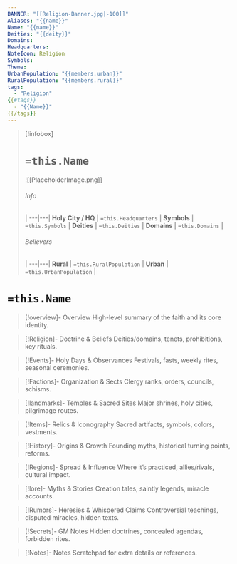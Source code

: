 ```yaml
---
BANNER: "[[Religion-Banner.jpg|-100]]"
Aliases: "{{name}}"
Name: "{{name}}"
Deities: "{{deity}}"
Domains:
Headquarters:
NoteIcon: Religion
Symbols:
Theme:
UrbanPopulation: "{{members.urban}}"
RuralPopulation: "{{members.rural}}"
tags:
  - "Religion"
{{#tags}}
  - "{{Name}}"
{{/tags}}
---
```


> [!infobox]
> # `=this.Name`
> ![[PlaceholderImage.png]]
> ###### Info
>  |
> ---|---|
> **Holy City / HQ** | `=this.Headquarters` |
> **Symbols** | `=this.Symbols` |
> **Deities** | `=this.Deities` |
> **Domains** | `=this.Domains` |
> ###### Believers
>  |
> ---|---|
> **Rural** | `=this.RuralPopulation` |
> **Urban** | `=this.UrbanPopulation` |


# `=this.Name`

> [!overview]- Overview
High-level summary of the faith and its core identity.

> [!Religion]- Doctrine & Beliefs
Deities/domains, tenets, prohibitions, key rituals.

> [!Events]- Holy Days & Observances
Festivals, fasts, weekly rites, seasonal ceremonies.

> [!Factions]- Organization & Sects
Clergy ranks, orders, councils, schisms.

> [!landmarks]- Temples & Sacred Sites
Major shrines, holy cities, pilgrimage routes.

> [!Items]- Relics & Iconography
Sacred artifacts, symbols, colors, vestments.

> [!History]- Origins & Growth
Founding myths, historical turning points, reforms.

> [!Regions]- Spread & Influence
Where it’s practiced, allies/rivals, cultural impact.

> [!lore]- Myths & Stories
Creation tales, saintly legends, miracle accounts.

> [!Rumors]- Heresies & Whispered Claims
Controversial teachings, disputed miracles, hidden texts.

> [!Secrets]- GM Notes
Hidden doctrines, concealed agendas, forbidden rites.

> [!Notes]- Notes
Scratchpad for extra details or references.

